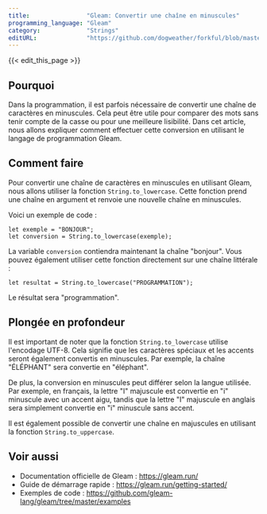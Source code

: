 ```yaml
---
title:                "Gleam: Convertir une chaîne en minuscules"
programming_language: "Gleam"
category:             "Strings"
editURL:              "https://github.com/dogweather/forkful/blob/master/content/fr/gleam/converting-a-string-to-lower-case.md"
---
```


{{< edit_this_page >}}

## Pourquoi

Dans la programmation, il est parfois nécessaire de convertir une chaîne de caractères en minuscules. Cela peut être utile pour comparer des mots sans tenir compte de la casse ou pour une meilleure lisibilité. Dans cet article, nous allons expliquer comment effectuer cette conversion en utilisant le langage de programmation Gleam.

## Comment faire

Pour convertir une chaîne de caractères en minuscules en utilisant Gleam, nous allons utiliser la fonction `String.to_lowercase`. Cette fonction prend une chaîne en argument et renvoie une nouvelle chaîne en minuscules.

Voici un exemple de code :

```Gleam
let exemple = "BONJOUR";
let conversion = String.to_lowercase(exemple);
```

La variable `conversion` contiendra maintenant la chaîne "bonjour". Vous pouvez également utiliser cette fonction directement sur une chaîne littérale :

```Gleam
let resultat = String.to_lowercase("PROGRAMMATION");
```

Le résultat sera "programmation".

## Plongée en profondeur

Il est important de noter que la fonction `String.to_lowercase` utilise l'encodage UTF-8. Cela signifie que les caractères spéciaux et les accents seront également convertis en minuscules. Par exemple, la chaîne "ÉLÉPHANT" sera convertie en "éléphant".

De plus, la conversion en minuscules peut différer selon la langue utilisée. Par exemple, en français, la lettre "I" majuscule est convertie en "i" minuscule avec un accent aigu, tandis que la lettre "I" majuscule en anglais sera simplement convertie en "i" minuscule sans accent.

Il est également possible de convertir une chaîne en majuscules en utilisant la fonction `String.to_uppercase`.

## Voir aussi

- Documentation officielle de Gleam : https://gleam.run/
- Guide de démarrage rapide : https://gleam.run/getting-started/
- Exemples de code : https://github.com/gleam-lang/gleam/tree/master/examples